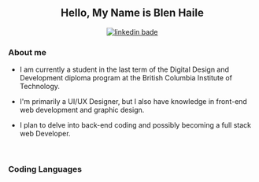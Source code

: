 

<h2 align="center">
  Hello, My Name is Blen Haile 
</h2>

<div align="center">
  <a href="https://www.linkedin.com/in/blenbhaile/">
    <img alt="linkedin bade" title="Blen Haile Linkedin Profile" src="https://img.shields.io/badge/linkedin-%230077B5.svg?&style=for-the-badge&logo=linkedin&logoColor=white"/>
  </a>
</div>

 

### About me

- I am currently a student in the last term of the Digital Design and Development diploma program at the British Columbia Institute of Technology.

- I'm primarily a UI/UX Designer, but I also have knowledge in front-end web development and graphic design.

- I plan to delve into back-end coding and possibly becoming a full stack web Developer. 

<br/>

<h3>Coding Languages</h3>




<!--
**bhail300/bhail300** is a ✨ _special_ ✨ repository because its `README.md` (this file) appears on your GitHub profile.

Here are some ideas to get you started:

### Hi there 👋
- 🔭 I’m currently working on ...
- 🌱 I’m currently learning ...
- 👯 I’m looking to collaborate on ...
- 🤔 I’m looking for help with ...
- 💬 Ask me about ...
- 📫 How to reach me: ...
- 😄 Pronouns: ...
- ⚡ Fun fact: ...
-->
